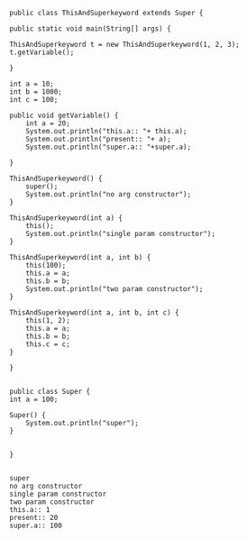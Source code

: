     public class ThisAndSuperkeyword extends Super {

    public static void main(String[] args) {

    ThisAndSuperkeyword t = new ThisAndSuperkeyword(1, 2, 3);
    t.getVariable();
   
    }

    int a = 10;
    int b = 1000;
    int c = 100;

    public void getVariable() {
        int a = 20;
        System.out.println("this.a:: "+ this.a);
        System.out.println("present:: "+ a);
        System.out.println("super.a:: "+super.a);

    }

    ThisAndSuperkeyword() {
        super();
        System.out.println("no arg constructor");
    }

    ThisAndSuperkeyword(int a) {
        this();
        System.out.println("single param constructor");
    }

    ThisAndSuperkeyword(int a, int b) {
        this(100);
        this.a = a;
        this.b = b;
        System.out.println("two param constructor");
    }

    ThisAndSuperkeyword(int a, int b, int c) {
        this(1, 2);
        this.a = a;
        this.b = b;
        this.c = c;
    }

    }


    public class Super {
    int a = 100;

    Super() {
        System.out.println("super");
    }


    }


    super
    no arg constructor
    single param constructor
    two param constructor
    this.a:: 1
    present:: 20
    super.a:: 100
